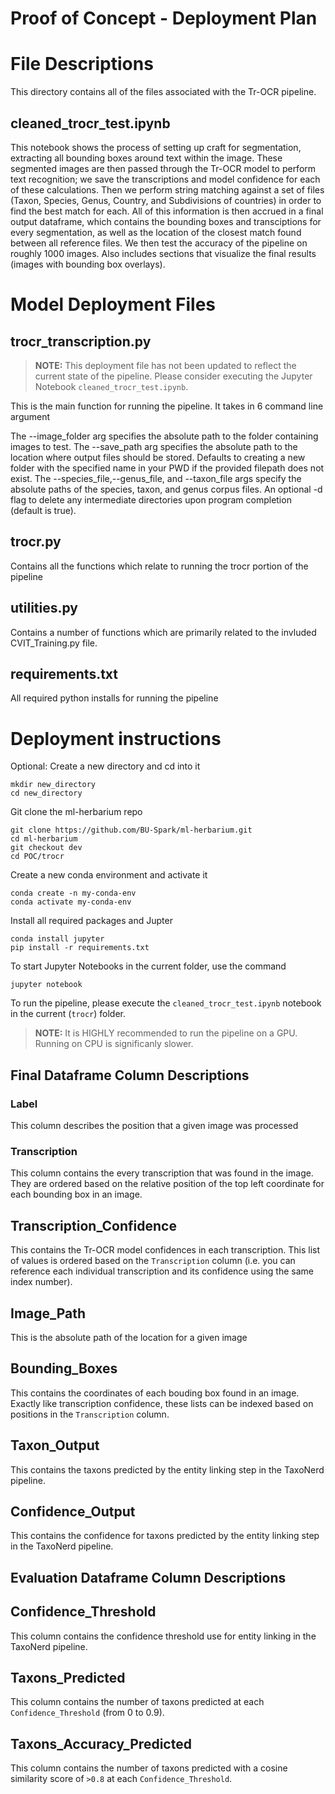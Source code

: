 # Proof of Concept - Deployment Plan

# File Descriptions
This directory contains all of the files associated with the Tr-OCR pipeline. 
## cleaned_trocr_test.ipynb
This notebook shows the process of setting up craft for segmentation, extracting all bounding boxes around text within the image. These segmented images are then passed through the Tr-OCR model to perform text recognition; we save the transcriptions and model confidence for each of these calculations. Then we perform string matching against a set of files (Taxon, Species, Genus, Country, and Subdivisions of countries) in order to find the best match for each.  All of this information is then accrued in a final output dataframe, which contains the bounding boxes and transciptions for every segmentation, as well as the location of the closest match found between all reference files. We then test the accuracy of the pipeline on roughly 1000 images. Also includes sections that visualize the final results (images with bounding box overlays).

# Model Deployment Files
## trocr_transcription.py
> **NOTE:** This deployment file has not been updated to reflect the current state of the pipeline. Please consider executing the Jupyter Notebook `cleaned_trocr_test.ipynb`.

This is the main function for running the pipeline. It takes in 6 command line argument

The --image_folder arg specifies the absolute path to the folder containing images to test.
The --save_path arg specifies the absolute path to the location where output files should be stored. Defaults to creating a new folder with the specified name in your PWD if the provided filepath does not exist.
The --species_file,--genus_file, and --taxon_file args specify the absolute paths of the species, taxon, and genus corpus files.
An optional -d flag to delete any intermediate directories upon program completion (default is true).
## trocr.py
Contains all the functions which relate to running the trocr portion of the pipeline
## utilities.py
Contains a number of functions which are primarily related to the invluded CVIT_Training.py file.

## requirements.txt
All required python installs for running the pipeline

# Deployment instructions
Optional: Create a new directory and cd into it

```
mkdir new_directory
cd new_directory
```
Git clone the ml-herbarium repo
```
git clone https://github.com/BU-Spark/ml-herbarium.git
cd ml-herbarium
git checkout dev
cd POC/trocr
```
Create a new conda environment and activate it
```
conda create -n my-conda-env
conda activate my-conda-env
```

Install all required packages and Jupter
```
conda install jupyter
pip install -r requirements.txt
```

To start Jupyter Notebooks in the current folder, use the command
```
jupyter notebook
```

To run the pipeline, please execute the `cleaned_trocr_test.ipynb` notebook in the current (`trocr`) folder.

> **NOTE:** It is HIGHLY recommended to run the pipeline on a GPU. Running on CPU is significanly slower. 

## Final Dataframe Column Descriptions
### Label
This column describes the position that a given image was processed
### Transcription
This column contains the every transcription that was found in the image. They are ordered based on the relative position of the top left coordinate for each bounding box in an image. 
## Transcription_Confidence
This contains the Tr-OCR model confidences in each transcription. This list of values is ordered based on the `Transcription` column (i.e. you can reference each individual transcription and its confidence using the same index number).
## Image_Path
This is the absolute path of the location for a given image
## Bounding_Boxes
This contains the coordinates of each bouding box found in an image. Exactly like transcription confidence, these lists can be indexed based on positions in the `Transcription` column. 
## Taxon_Output
This contains the taxons predicted by the entity linking step in the TaxoNerd pipeline.
## Confidence_Output
This contains the confidence for taxons predicted by the entity linking step in the TaxoNerd pipeline.

## Evaluation Dataframe Column Descriptions
## Confidence_Threshold
This column contains the confidence threshold use for entity linking in the TaxoNerd pipeline. 
## Taxons_Predicted
This column contains the number of taxons predicted at each `Confidence_Threshold` (from 0 to 0.9).
## Taxons_Accuracy_Predicted
This column contains the number of taxons predicted with a cosine similarity score of `>0.8` at each `Confidence_Threshold`.
